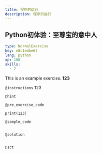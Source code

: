 ```yaml
---
title: 程序的运行
description: 程序的运行
---
```


## Python初体验：至尊宝的意中人

```yaml
type: NormalExercise
key: e8c1edbe67
lang: python
xp: 100
skills:
  - 2
```

This is an example exercise. **123**

`@instructions`
123

`@hint`


`@pre_exercise_code`
```{python}
print(123)
```

`@sample_code`
```{python}

```

`@solution`
```{python}

```

`@sct`
```{python}

```
